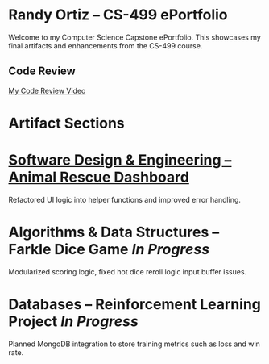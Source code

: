 # Randy Ortiz – CS-499 ePortfolio

Welcome to my Computer Science Capstone ePortfolio. This showcases my final artifacts and enhancements from the CS-499 course.

## Code Review

[My Code Review Video](https://drive.google.com/file/d/1ukBOgfpPEcaF-qPUiikywnUlCqqw6436/view?usp=drive_link)

# Artifact Sections

# [Software Design & Engineering – Animal Rescue Dashboard](SoftwareDesign_AnimalRescueDashboard/)
Refactored UI logic into helper functions and improved error handling.

# Algorithms & Data Structures – Farkle Dice Game *In Progress*
Modularized scoring logic, fixed hot dice reroll logic input buffer issues.

# Databases – Reinforcement Learning Project *In Progress*
Planned MongoDB integration to store training metrics such as loss and win rate.
